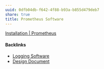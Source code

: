 ```yaml
---
uuid: 0dfb04db-f642-4f88-b93a-b855d479deb7
share: true
title: Prometheus Software
---
```

[Installation | Prometheus](https://prometheus.io/docs/prometheus/latest/installation/#using-configuration-management-systems)

#### Backlinks

* [Logging Software](/5290adb2-42d8-4884-9094-e99d4ad46e77)
* [Design Document](/72b49f16-d061-40d5-94c6-390a6c0c02b4)